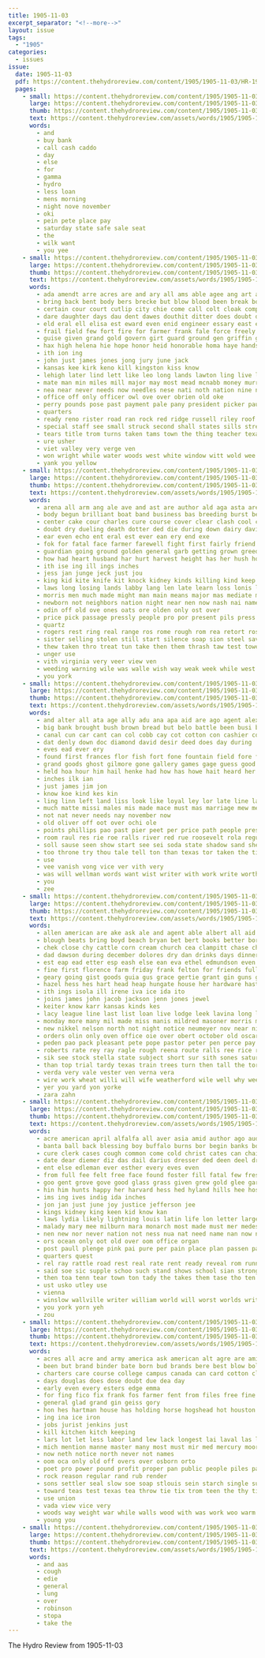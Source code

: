 ```yaml
---
title: 1905-11-03
excerpt_separator: "<!--more-->"
layout: issue
tags:
  - "1905"
categories:
  - issues
issue:
  date: 1905-11-03
  pdf: https://content.thehydroreview.com/content/1905/1905-11-03/HR-1905-11-03.pdf
  pages:
    - small: https://content.thehydroreview.com/content/1905/1905-11-03/small/HR-1905-11-03-01.jpg
      large: https://content.thehydroreview.com/content/1905/1905-11-03/large/HR-1905-11-03-01.jpg
      thumb: https://content.thehydroreview.com/content/1905/1905-11-03/thumbnails/HR-1905-11-03-01.jpg
      text: https://content.thehydroreview.com/assets/words/1905/1905-11-03/HR-1905-11-03-01.txt
      words:
        - and
        - buy bank
        - call cash caddo
        - day
        - else
        - for
        - gamma
        - hydro
        - less loan
        - mens morning
        - night nove november
        - oki
        - pein pete place pay
        - saturday state safe sale seat
        - the
        - wilk want
        - you yee
    - small: https://content.thehydroreview.com/content/1905/1905-11-03/small/HR-1905-11-03-02.jpg
      large: https://content.thehydroreview.com/content/1905/1905-11-03/large/HR-1905-11-03-02.jpg
      thumb: https://content.thehydroreview.com/content/1905/1905-11-03/thumbnails/HR-1905-11-03-02.jpg
      text: https://content.thehydroreview.com/assets/words/1905/1905-11-03/HR-1905-11-03-02.txt
      words:
        - ada amendt arre acres are and ary all ams able agee ang art acme ana addi
        - bring back bent body bers brecke but blow blood been break bout brought bradley batter burg boring bonds business blaine breck belt barnes ball bas big bird bixby both breckenridge bro began block boom bere boy boen bank blew bill batt bein board boller beams
        - certain cour court cutlip city chie come call colt cloak company car can close cases cornish change cotton creeks cor charles colonel caddo college calm county came char case corn chero child claus clause
        - dare daughter days dau dent dawes douthit ditter does doubt deli deep during dan daily door day
        - eld eral ell elisa est eward even enid engineer essary east ess every early erwine ent
        - frail field few fort fire for farmer frank fale force freely fore falls farm fight file fee frost feo furnish found filling fredericks former fall first frederick fred fund from frame
        - guise given grand gold govern girt guard ground gen griffin gas guthrie governor grimes general green grown goods gene
        - hax high helena hie hope honor heid honorable homa haye hands has hill held hiley hut her hitchcock hour houston hone had house huge him hydro half hem hold hundred
        - ith ion ing
        - john just james jones jong jury june jack
        - kansas kee kirk keno kill kingston kiss know
        - lehigh later lind lett like leo long lands lawton ling live little look let lee leaks large lot last less land london lizzie left laundry
        - mate man min miles mill major may most mead mcnabb money murray men mea marlow mcalester matter medal many morning mann manner members mand more mons mail mineral modest mee miner must mean might made
        - nea near never needs now needles nese nati noth nation nine nelson notice not negro nam name necessary ness norman noon needle new
        - office off only officer owl ove over obrien old oke
        - perry pounds pose past payment pale pany president picker pauls process private part per pappan pacific present plant pair petersburg people pay paris public purchase place point patterson
        - quarters
        - ready reno rister road ran rock red ridge russell riley roof rush rath robert range
        - special staff see small struck second shall states sills streets sum seer september shawnee schools search springs sat sor sar she sheriff south sleep stammer start sha street sale strike sembly say silver session six safe sam sion secret student sad store santa state such school sill soon short sell show stock size sheridan
        - tears title trom turns taken tams town the thing teacher texas tex than tae thoburn tell tori thomas turner table ten tribe then them tary tar ton tine
        - ure usher
        - viet valley very verge ven
        - won wright while water woods west white window witt wold wee well weeks warner wart work wiles way worth will wil with wenner was ward william western working waste war washington week want went winding
        - yank you yellow
    - small: https://content.thehydroreview.com/content/1905/1905-11-03/small/HR-1905-11-03-03.jpg
      large: https://content.thehydroreview.com/content/1905/1905-11-03/large/HR-1905-11-03-03.jpg
      thumb: https://content.thehydroreview.com/content/1905/1905-11-03/thumbnails/HR-1905-11-03-03.jpg
      text: https://content.thehydroreview.com/assets/words/1905/1905-11-03/HR-1905-11-03-03.txt
      words:
        - arena all arm ang ale ave and ast are author ald aga asta area ago aki age ach abel ade alanis aly ally
        - body begun brilliant boat band business bas breeding burst better back butcher bow buy bowie bodily blood bond brillant bill box bere bolder babe butter board both brain blade battle best butler ber below bis been ban began but borne bethe
        - center cake cour charles cure course cover clear clash cool cases con cho constant care carry creeks comes child cold cape cost credit cee chief cream city cross cattle creek change court chance cause caner cat cry chae cura certain condi corn come crom canes can caroline cheap came
        - doubt dry dueling death dotter ded die during down dairy davis duel dodds danger der daughter din doane demand dressing done deep dollar drop
        - ear even echo ent eral est ever ean ery end exe
        - fok for fatal face farmer farewell fight first fairly friend fields fellow few fun fancy felt free foot francisco field fail fore fie force fiber fed found far forward from full friends fear farm fell french
        - guardian going ground golden general garb getting grown greedy grain grow gor gee gouin gates grass given game guard gain good gave gene grew goods generous glass
        - how had heart husband har hurt harvest height has her hush hold health high hands hime hope huntington hand hang hopes held holmes himes hammond human homestead half honey holes hot hay heen hout house henry him hin head hero
        - ith ise ing ill ings inches
        - jess jan junge jeck just jou
        - king kid kite knife kit knock kidney kinds killing kind keep know kill
        - laws long losing lands labby lang len late learn loss lonis life lock large left likely langs later look little lot law lax land louis litt ling last
        - morris men much made might man main means major mas mediate miles mans method minors manly magnolia money model may mais matic matter must master match market mark milk meadows more mak martin mountain members meadow mat marry mile mean mass mara many million most mine minor
        - newborn not neighbors nation night near nen now nash nai name necessary nave nor need non never
        - odin off old ove ones oats ore olden only ost over
        - price pick passage pressly people pro por present pils press porter perfect poe part powder purchase points peer poor picking poy point power president parma pearl peo proper place pay prince pleasant pasteur powers paper payment placer prang pump plenty paradise pierre pilot
        - quartz
        - rogers rest ring real range ros rome rough rom rea retort rose
        - sister selling stolen still start silence soap sion steel save san share space station storm supply straw show see shock stent smile searer stock such saw saving stage serie set slow side shows strength say small schiller strug santa signal sharp shave surface struck stay silos short soon shown said states sin shia soll self sash sell six sprang stand sing sur she second step season sidney seling
        - thew taken thro treat tun take then them thrash taw test tower teacher tou tam tae tee topic than tally tribe tager taney turn tin tad tha tax thing ten toward takes the try tho throw too tan tenn tom tato trial times tave tears
        - unger use
        - vith virginia very veer view ven
        - weeding warning wile was walle wish way weak week while west worth wales world wife walt wil winter wax with ways wat warm whale won words want weather will whalen why waren work well wild wit went
        - you york
    - small: https://content.thehydroreview.com/content/1905/1905-11-03/small/HR-1905-11-03-04.jpg
      large: https://content.thehydroreview.com/content/1905/1905-11-03/large/HR-1905-11-03-04.jpg
      thumb: https://content.thehydroreview.com/content/1905/1905-11-03/thumbnails/HR-1905-11-03-04.jpg
      text: https://content.thehydroreview.com/assets/words/1905/1905-11-03/HR-1905-11-03-04.txt
      words:
        - and alter all ata age ally adu ana apa aid are ago agent alexander
        - big bank brought bush brown bread but belo battle been busi beiter better bee business best beco ber burl
        - canal cun car cant can col cobb cay cot cotton con cashier cool chas come city call cream
        - dat denly down doc diamond david desir deed does day during
        - eves ead ever ery
        - found first frances flor fish fort fone fountain field fore few folk for from
        - grand goods ghost gilmore gone gallery games gage guess good
        - held hoa hour him hail henke had how has howe hait heard her honor hydro
        - inches ilk ian
        - just james jim jon
        - know koe kind kes kin
        - ling linn left land liss look like loyal ley lor late line lai let law
        - much matte missi males mis made mace must mas marriage mew meals mound man more mers mal mort most
        - not nat never needs nay november now
        - old oliver off oot over ochi ole
        - points phillips pao past pier peet per price path people president place pick pan peo pleasure plage part pers paper perfect
        - room raul res rie roe ralls river red rue roosevelt rola regular rate
        - soll sause seen show start see sei soda state shadow sand she swe sale snapp serie seat shed simmons sin sunday saturday short smile severy school sees spring shafer said
        - too throne try thou tale tell ton than texas tor taken the till tal taft tha them tur toe trust
        - use
        - vee vanish vong vice ver vith very
        - was will wellman words want wist writer with work write worthy weeks walter works went
        - you
        - zee
    - small: https://content.thehydroreview.com/content/1905/1905-11-03/small/HR-1905-11-03-05.jpg
      large: https://content.thehydroreview.com/content/1905/1905-11-03/large/HR-1905-11-03-05.jpg
      thumb: https://content.thehydroreview.com/content/1905/1905-11-03/thumbnails/HR-1905-11-03-05.jpg
      text: https://content.thehydroreview.com/assets/words/1905/1905-11-03/HR-1905-11-03-05.txt
      words:
        - allen american are ake ask ale and agent able albert all aid alay ark ard ater adi ahn ady
        - blough beats bring boyd beach bryan bet bert books better born ball barb bros baby been birden barnes bulle buggy bulah bare borough brother ban buda brog business barn barr buy brown best buys but bie bank
        - chek close chy cattle corn cream church cea clampitt chase chester come collins course cora chuck cash che carl cox cotton chick cant city counter cedar cisco card col carmichael childress clay char cochran can chair christian
        - dad dawson during december dolores dry dan drinks days dinner
        - est eap ead etter esp eash else ean eva ethel edmundson even ene ellars
        - fine first florence farm friday frank felton for friends full from figures franse fox farrington fon front floyd frances foley
        - geary going gist goods guia gus grace gertie grant gin guns ghering gold glass good golden gar
        - hazel hess hes hart head heap hungate house her hardware hastings hack har hale half hom hold hue had has hydro hurry harry henke him heis hinton home harold happy
        - ith ings isola ill irene iva ice ida ito
        - joins james john jacob jackson jenn jones jewel
        - keiter know karr kansas kinds kes
        - lacy league line last list loan live lodge leek lavina long lunch lows las
        - monday more many mil made miss manis mildred masoner morris miles mari marion manner myers miller mond marry myrtle may marker milan mccool minister men mary money mon might mullen mabel
        - new nikkel nelson north not night notice neumeyer nov near nite ness nellie nor need
        - orders olin only oven office oie over obert october old oscar orval oaks
        - peden pao pack pleasant pete pope pastor peter pen perce pay pec post paine perfect past poy peres paper pane picking pleasure
        - roberts rate rey ray ragle rough reena route ralls ree rice robinson robt rat ronnie real room ren rain rol raney rates roy
        - sik see stock stella state subject short sur sith sones saturday slates sister soe street she store school service share safe steers stoel sales snyder standard susie still seay south schoo steffens sell sed smoke son sunday side seal sick sylvester soong sat stand smith sale
        - than top trial tardy texas train trees turn then tall the tor town tell them tow telle teacher tin tae ton ted tom try
        - verda very vale vester ven verna vera
        - wire work wheat willi will wife weatherford wile well why wee wes wilber williams week wil woods wilson with want war wines was wieser wal weeks
        - yer you yard yon yorke
        - zara zahn
    - small: https://content.thehydroreview.com/content/1905/1905-11-03/small/HR-1905-11-03-06.jpg
      large: https://content.thehydroreview.com/content/1905/1905-11-03/large/HR-1905-11-03-06.jpg
      thumb: https://content.thehydroreview.com/content/1905/1905-11-03/thumbnails/HR-1905-11-03-06.jpg
      text: https://content.thehydroreview.com/assets/words/1905/1905-11-03/HR-1905-11-03-06.txt
      words:
        - acre american april alfalfa all aver asia amid author ago aud aul age are amour and aves adar agent akes army
        - banta ball back blessing boy buffalo burns bor begin banks bottle best bare bowels both bald bev bank but blood bridge book began bernard been box burden black bring
        - cure clerk cases cough common come cold christ cates can chair case came charity change city cross comes conger chronic cry col church cot collar chief creek
        - date dear diemer diz das dail darius dresser ded deen deel dread danger during day dallas destra dest
        - ent else edleman ever esther every eves even
        - from full fee felt free face found foster fill fatal few fresh fare foot first favor fund farm fall foo for feast
        - goo gent grove gove good glass grass given grew gold glee gard grip george ger goes green gain general
        - hin him hunts happy her harvard hess hed hyland hills hee host head heir heart hot heard hope harrison human has how hicks heron had hae hay
        - ims ing ives indig ida inches
        - jon jan just june joy justice jefferson jee
        - kings kidney king keen kid know kan
        - laws lydia likely lightning louis latin life lon letter large less long light love lent little lesson lay look
        - malady mary mee milburn mara monarch most made must mer medes missouri mordecai miss mure matt mire men mon mission meal morning mall may march mich man more many mans mis
        - nen new nor never nation not ness nua nat need name nan now ney
        - ors ocean only oot old over oom office organ
        - post paull plenge pink pai pure per pain place plan passen pal pinkham point pacific person patton plenty paul people pha pas public pound paper
        - quarters quest
        - rel ray rattle road rest real rate rent ready reveal rom running reasons rac rich read remedies rall reason
        - said soe sic supple schoo such stand shows school sian strong simple sensat santa states seek send shaw schools service severe secret sie sult scales subject sone short sense south shu sleep six special sar safe sole sparks shelby she set sed soon sin song
        - then toa tenn tear town ton tady the takes them tase tho ten truly take tooth tees tan taste temp tas texas tonic trac than trust teen toms thou thar tate thing times tory
        - ust usko utley use
        - vienna
        - winslow wallville writer william world will worst worlds write well way warning walk with wind wish while wit williams weak wears was work walks weeks
        - you york yorn yeh
        - zou
    - small: https://content.thehydroreview.com/content/1905/1905-11-03/small/HR-1905-11-03-07.jpg
      large: https://content.thehydroreview.com/content/1905/1905-11-03/large/HR-1905-11-03-07.jpg
      thumb: https://content.thehydroreview.com/content/1905/1905-11-03/thumbnails/HR-1905-11-03-07.jpg
      text: https://content.thehydroreview.com/assets/words/1905/1905-11-03/HR-1905-11-03-07.txt
      words:
        - acres all acre and army america ask american alt agre are amine aid alter
        - been but brand binder bate born bud brands bere best blow boller buy brush bas back bach banic bring bol beer big boys
        - charters care course college campus canada can card cotton clover char cleveland cine cot constant character cree cutting cases cold cause cost
        - days douglas does dose doubt due dea day
        - early even every esters edge emma
        - for fing fico fix frank fos farmer fent from files free fine flowers found fleissner ference fires fair fone farm
        - general glad grand gin geiss gory
        - hon hes hartman house has holding horse hogshead hot houston happy hart had hand handsome homes health haul hirt her hard
        - ing ina ice iron
        - jobs jurist jenkins just
        - kill kitchen kitch keeping
        - lars lot let less labor land lew lack longest lai laval las living louis large line lake
        - mich mention manne master many most must mir med mercury moore means matter more mat man made mere men magazine
        - now neth notice north never not names
        - oom oca only old off overs over osborn orto
        - poet pro power pound profit proper pan public people piles pasty pounds price pot pretty phy paper pile paula per
        - rock reason regular rand rub render
        - sons settler seal slow soe soap stlouis sein starch single such sion sale stock strength son stick steady stand shall sach sport spring states style state sou spinning small saw service second standard shor shoe som
        - toward teas test texas tea throw tie tix trom teen the thy tint tha take try than them then town thing thele
        - use union
        - vada view vice very
        - woods way weight war while walls wood with was work woo warm well winter win worlds wear wall will wilt wafer water wheat worth watch word won
        - young you
    - small: https://content.thehydroreview.com/content/1905/1905-11-03/small/HR-1905-11-03-08.jpg
      large: https://content.thehydroreview.com/content/1905/1905-11-03/large/HR-1905-11-03-08.jpg
      thumb: https://content.thehydroreview.com/content/1905/1905-11-03/thumbnails/HR-1905-11-03-08.jpg
      text: https://content.thehydroreview.com/assets/words/1905/1905-11-03/HR-1905-11-03-08.txt
      words:
        - and aas
        - cough
        - edie
        - general
        - lung
        - over
        - robinson
        - stopa
        - take the
---
```


The Hydro Review from 1905-11-03

<!--more-->

